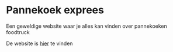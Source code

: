 # Pannekoek exprees

Een geweldige website waar je alles kan vinden over pannekoeken foodtruck

De website is [hier](https://pannekoek-express.onrender.com) te vinden